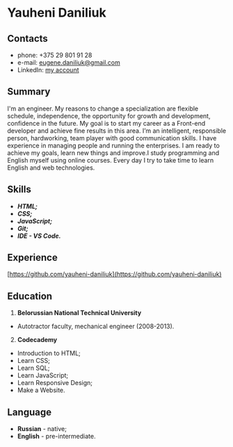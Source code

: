 # Yauheni Daniliuk  
## Contacts  
- phone: +375 29 801 91 28  
- e-mail: eugene.daniliuk@gmail.com
- LinkedIn: [my account](https://www.linkedin.com/in/yauheni-daniliuk-24a21614a)  
## Summary  
I'm an engineer. My reasons to change a specialization are flexible schedule, 
independence, the opportunity for growth and development, confidence in the 
future. My goal is to start my career as a Front-end developer and achieve fine 
results in this area. I’m an intelligent, responsible person, hardworking, team 
player with good communication skills. I have experience in managing people and 
running the enterprises. I am ready to achieve my goals, learn new things and 
improve.I study programming and English myself using online courses. Every day 
I try to take time to learn English and web technologies.  
## Skills  
- ***HTML;*** 
- ***CSS;***  
- ***JavaScript;***  
- ***Git;***  
- ***IDE - VS Code.***  
## Experience  
[https://github.com/yauheni-daniliuk](https://github.com/yauheni-daniliuk)  
## Education  
1. **Belorussian National Technical University**  
- Autotractor faculty, mechanical engineer (2008-2013).   
2. **Codecademy**   
- Introduction to HTML;   
- Learn CSS;  
- Learn SQL;  
- Learn JavaScript;  
- Learn Responsive Design;  
- Make a Website.  
## Language  
- **Russian** - native;  
- **English** - pre-intermediate.
